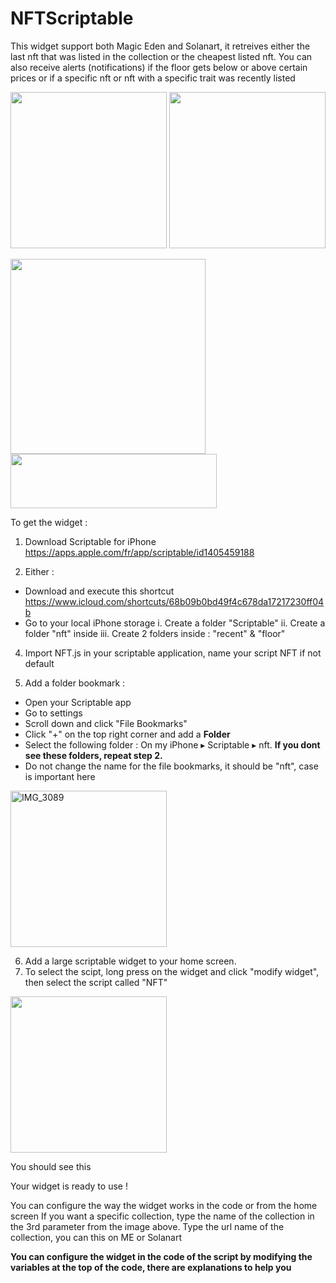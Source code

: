 # NFTScriptable
This widget support both Magic Eden and Solanart, it retreives either the last nft that was listed in the collection or the cheapest listed nft.
You can also receive alerts (notifications) if the floor gets below or above certain prices or if a specific nft or nft with a specific trait was recently listed

<img src="https://user-images.githubusercontent.com/71528691/154853429-22c13f90-5e65-4612-a3e1-53c3b65b1559.jpeg" width="250"> <img src="https://user-images.githubusercontent.com/71528691/154854083-0c6a158e-1390-48b4-aad7-f657d1072a0f.jpg" width="250"> 

<img src="https://user-images.githubusercontent.com/71528691/154854134-0a2a76e7-c727-4463-a510-ab09105fbd19.jpg" width="312"> <img src="https://user-images.githubusercontent.com/71528691/154854136-4d5a8b24-8177-468a-a052-0a356879a81d.jpg" width="330" height="87">





To get the widget :

1. Download Scriptable for iPhone https://apps.apple.com/fr/app/scriptable/id1405459188

2. Either :
  - Download and execute this shortcut https://www.icloud.com/shortcuts/68b09b0bd49f4c678da17217230ff04b
  - Go to your local iPhone storage
    i.    Create a folder "Scriptable"
    ii.   Create a folder "nft" inside
    iii.  Create 2 folders inside : "recent" & "floor"
    
4. Import NFT.js in your scriptable application, name your script NFT if not default

5. Add a folder bookmark :
  - Open your Scriptable app
  - Go to settings
  - Scroll down and click "File Bookmarks"
  - Click "+" on the top right corner and add a **Folder**
  - Select the following folder : ⁨On my iPhone⁩ ▸ ⁨Scriptable⁩ ▸ ⁨nft⁩. **If you dont see these folders, repeat step 2.**
  - Do not change the name for the file bookmarks, it should be "nft", case is important here

<img width="250" alt="IMG_3089" src="https://user-images.githubusercontent.com/71528691/154852167-05fdf49f-96be-49de-a89f-6ceeaf7156cd.png">

6. Add a large scriptable widget to your home screen.
7. To select the scipt, long press on the widget and click "modify widget", then select the script called "NFT"

<img src="https://user-images.githubusercontent.com/71528691/154852337-a7b757b2-5081-4d57-9fab-c0ddf115a67c.jpeg" width="250">


You should see this

Your widget is ready to use !

You can configure the way the widget works in the code or from the home screen
If you want a specific collection, type the name of the collection in the 3rd parameter from the image above. Type the url name of the collection, you can this on ME or Solanart

**You can configure the widget in the code of the script by modifying the variables at the top of the code, there are explanations to help you**

